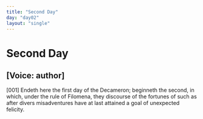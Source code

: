 ```yaml
---
title: "Second Day"
day: "day02"
layout: "single"
---
```

<div id="day02" ruler="filomena" type="Day">
 <h1>
  Second Day
 </h1>
 <p>
  <h2>
   [Voice: author]
  </h2>
 </p>
 <argument>
  <p>
   <a name="p02990001">
    [001]
   </a>
   Endeth here the first day of the Decameron; beginneth
 the second, in which, under the rule of Filomena, they
 discourse of the fortunes of such as after divers misadventures
 have at last attained a goal of unexpected
 felicity.
  </p>
 </argument>
</div>